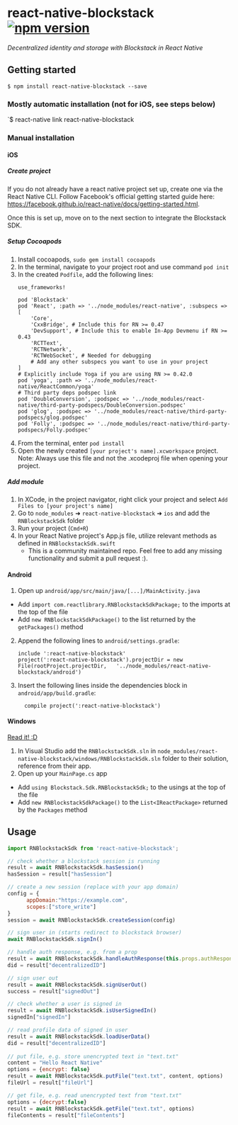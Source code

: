 
# react-native-blockstack [![npm version](https://img.shields.io/npm/v/react-native-blockstack.svg)](https://www.npmjs.com/package/react-native-blockstack)
*Decentralized identity and storage with Blockstack in React Native*
## Getting started

`$ npm install react-native-blockstack --save`

### Mostly automatic installation (not for iOS, see steps below)

`$ react-native link react-native-blockstack

### Manual installation

#### iOS

##### Create project
If you do not already have a react native project set up, create one via the React Native CLI. Follow Facebook's official getting started guide here: https://facebook.github.io/react-native/docs/getting-started.html.

Once this is set up, move on to the next section to integrate the Blockstack SDK.

##### Setup Cocoapods
1. Install cocoapods, `sudo gem install cocoapods`
2. In the terminal, navigate to your project root and use command `pod init`
3. In the created `Podfile`, add the following lines:
    ```
    use_frameworks!

    pod 'Blockstack'
    pod 'React', :path => '../node_modules/react-native', :subspecs => [
        'Core',
        'CxxBridge', # Include this for RN >= 0.47
        'DevSupport', # Include this to enable In-App Devmenu if RN >= 0.43
        'RCTText',
        'RCTNetwork',
        'RCTWebSocket', # Needed for debugging
        # Add any other subspecs you want to use in your project
    ]
    # Explicitly include Yoga if you are using RN >= 0.42.0
    pod 'yoga', :path => '../node_modules/react-native/ReactCommon/yoga'
    # Third party deps podspec link
    pod 'DoubleConversion', :podspec => '../node_modules/react-native/third-party-podspecs/DoubleConversion.podspec'
    pod 'glog', :podspec => '../node_modules/react-native/third-party-podspecs/glog.podspec'
    pod 'Folly', :podspec => '../node_modules/react-native/third-party-podspecs/Folly.podspec'
    ```
4. From the terminal, enter `pod install`
5. Open the newly created `[your project's name].xcworkspace` project. Note: Always use this file and not the .xcodeproj file when opening your project.

##### Add module
1. In XCode, in the project navigator, right click your project and select `Add Files to [your project's name]`
2. Go to `node_modules` ➜ `react-native-blockstack` ➜ `ios` and add the `RNBlockstackSdk` folder
4. Run your project (`Cmd+R`)
5. In your React Native project's App.js file, utilize relevant methods as defined in `RNBlockstackSdk.swift`
    *  This is a community maintained repo. Feel free to add any missing functionality and submit a pull request :). 

#### Android

1. Open up `android/app/src/main/java/[...]/MainActivity.java`
  - Add `import com.reactlibrary.RNBlockstackSdkPackage;` to the imports at the top of the file
  - Add `new RNBlockstackSdkPackage()` to the list returned by the `getPackages()` method
2. Append the following lines to `android/settings.gradle`:
  	```
  	include ':react-native-blockstack'
  	project(':react-native-blockstack').projectDir = new File(rootProject.projectDir, 	'../node_modules/react-native-blockstack/android')
  	```
3. Insert the following lines inside the dependencies block in `android/app/build.gradle`:
  	```
      compile project(':react-native-blockstack')
  	```

#### Windows
[Read it! :D](https://github.com/ReactWindows/react-native)

1. In Visual Studio add the `RNBlockstackSdk.sln` in `node_modules/react-native-blockstack/windows/RNBlockstackSdk.sln` folder to their solution, reference from their app.
2. Open up your `MainPage.cs` app
  - Add `using Blockstack.Sdk.RNBlockstackSdk;` to the usings at the top of the file
  - Add `new RNBlockstackSdkPackage()` to the `List<IReactPackage>` returned by the `Packages` method


## Usage
```javascript
import RNBlockstackSdk from 'react-native-blockstack';

// check whether a blockstack session is running
result = await RNBlockstackSdk.hasSession()
hasSession = result["hasSession"]

// create a new session (replace with your app domain)
config = {
      appDomain:"https://example.com",
      scopes:["store_write"]
}
session = await RNBlockstackSdk.createSession(config)

// sign user in (starts redirect to blockstack browser)
await RNBlockstackSdk.signIn()

// handle auth response, e.g. from a prop
result = await RNBlockstackSdk.handleAuthResponse(this.props.authResponse)
did = result["decentralizedID"]

// sign user out
result = await RNBlockstackSdk.signUserOut()
success = result["signedOut"]

// check whether a user is signed in
result = await RNBlockstackSdk.isUserSignedIn()
signedIn["signedIn"]

// read profile data of signed in user
result = await RNBlockstackSdk.loadUserData()
did = result["decentralizedID"]
                
// put file, e.g. store unencrypted text in "text.txt"
content = "Hello React Native"
options = {encrypt: false}
result = await RNBlockstackSdk.putFile("text.txt", content, options)
fileUrl = result["fileUrl"]

// get file, e.g. read unencrypted text from "text.txt"
options = {decrypt:false}
result = await RNBlockstackSdk.getFile("text.txt", options)
fileContents = result["fileContents"]

```
